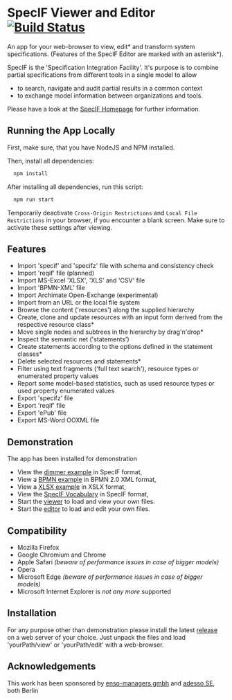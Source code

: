 # SpecIF Viewer and Editor [![Build Status](https://travis-ci.org/GfSE/SpecIF-Viewer.svg?branch=master)](https://travis-ci.org/GfSE/SpecIF-Viewer)
An app for your web-browser to view, edit* and transform system specifications. (Features of the SpecIF Editor are marked with an asterisk*).

SpecIF is the 'Specification Integration Facility'. It's purpose is to combine partial specifications from different tools in a single model to allow
- to search, navigate and audit partial results in a common context
- to exchange model information between organizations and tools.

Please have a look at the [SpecIF Homepage](https://specif.de) for further information.

## Running the App Locally
First, make sure, that you have NodeJS and NPM installed.

Then, install all dependencies:
```bash
  npm install
```

After installing all dependencies, run this script:
```bash
  npm run start
```

Temporarily deactivate ```Cross-Origin Restrictions``` and ```Local File Restrictions``` in your browser, if you encounter a blank screen.
Make sure to activate these settings after viewing.

## Features
- Import 'specif' and 'specifz' file with schema and consistency check
- Import 'reqif' file (planned)
- Import MS-Excel 'XLSX', 'XLS' and 'CSV' file
- Import 'BPMN-XML' file
- Import Archimate Open-Exchange (experimental)
- Import from an URL or the local file system
- Browse the content ('resources') along the supplied hierarchy
- Create, clone and update resources with an input form derived from the respective resource class*
- Move single nodes and subtrees in the hierarchy by drag'n'drop*
- Inspect the semantic net ('statements')
- Create statements according to the options defined in the statement classes*
- Delete selected resources and statements*
- Filter using text fragments ('full text search'), resource types or enumerated property values
- Report some model-based statistics, such as used resource types or used property enumerated values
- Export 'specifz' file
- Export 'reqif' file
- Export 'ePub' file
- Export MS-Word OOXML file

## Demonstration
The app has been installed for demonstration
- View the [dimmer example](https://specif.de/apps/view#import=../examples/Dimmer.specifz) in SpecIF format,
- View a [BPMN example](https://specif.de/apps/view#import=../examples/Fahrtbeginn.bpmn) in BPMN 2.0 XML format,
- View a [XLSX example](https://specif.de/apps/view#import=../examples/Requirements.xlsx) in XSLX format,
- View the [SpecIF Vocabulary](https://specif.de/apps/view#import=../examples/Vocabulary.specifz) in SpecIF format,
- Start the [viewer](https://specif.de/apps/view) to load and view your own files.
- Start the [editor](https://specif.de/apps/edit) to load and edit your own files.

## Compatibility
- Mozilla Firefox
- Google Chromium and Chrome
- Apple Safari _(beware of performance issues in case of bigger models)_
- Opera
- Microsoft Edge _(beware of performance issues in case of bigger models)_
- Microsoft Internet Explorer is _not any more_ supported

## Installation
For any purpose other than demonstration please install the latest [release](https://github.com/GfSE/SpecIF-Viewer/releases) on a web server of your choice. Just unpack the files and load 'yourPath/view' or 'yourPath/edit' with a web-browser.

## Acknowledgements
This work has been sponsored by [enso-managers gmbh](http://enso-managers.de) and [adesso SE](http://adesso.de), both Berlin
